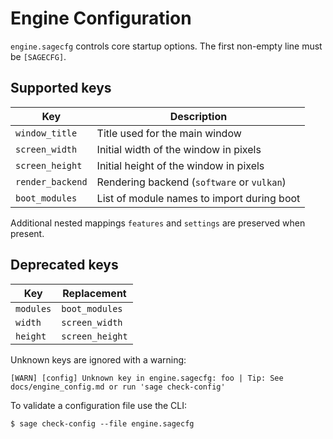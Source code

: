 # Engine Configuration

`engine.sagecfg` controls core startup options. The first non-empty line must be `[SAGECFG]`.

## Supported keys

| Key | Description |
|-----|-------------|
| `window_title` | Title used for the main window |
| `screen_width` | Initial width of the window in pixels |
| `screen_height` | Initial height of the window in pixels |
| `render_backend` | Rendering backend (`software` or `vulkan`) |
| `boot_modules` | List of module names to import during boot |

Additional nested mappings `features` and `settings` are preserved when present.

## Deprecated keys

| Key | Replacement |
|-----|-------------|
| `modules` | `boot_modules` |
| `width` | `screen_width` |
| `height` | `screen_height` |

Unknown keys are ignored with a warning:

```
[WARN] [config] Unknown key in engine.sagecfg: foo | Tip: See docs/engine_config.md or run 'sage check-config'
```

To validate a configuration file use the CLI:

```
$ sage check-config --file engine.sagecfg
```

